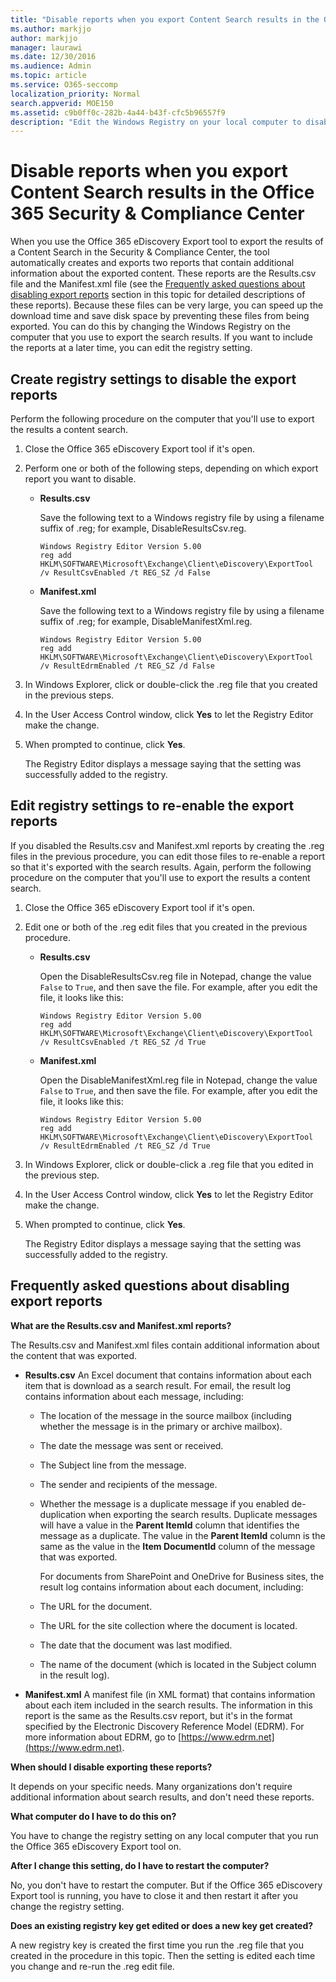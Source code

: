 ```yaml
---
title: "Disable reports when you export Content Search results in the Office 365 Security &amp; Compliance Center"
ms.author: markjjo
author: markjjo
manager: laurawi
ms.date: 12/30/2016
ms.audience: Admin
ms.topic: article
ms.service: O365-seccomp
localization_priority: Normal
search.appverid: MOE150
ms.assetid: c9b0ff0c-282b-4a44-b43f-cfc5b96557f9
description: "Edit the Windows Registry on your local computer to disable reports when you export the results of a Content Search from the Office 365 Security &amp; Comliance Center. Disabling these reports can speed up the download time and save disk space."
---
```


# Disable reports when you export Content Search results in the Office 365 Security &amp; Compliance Center

When you use the Office 365 eDiscovery Export tool to export the results of a Content Search in the Security &amp; Compliance Center, the tool automatically creates and exports two reports that contain additional information about the exported content. These reports are the Results.csv file and the Manifest.xml file (see the [Frequently asked questions about disabling export reports](#frequently-asked-questions-about-disabling-export-reports) section in this topic for detailed descriptions of these reports). Because these files can be very large, you can speed up the download time and save disk space by preventing these files from being exported. You can do this by changing the Windows Registry on the computer that you use to export the search results. If you want to include the reports at a later time, you can edit the registry setting. 
  
## Create registry settings to disable the export reports

Perform the following procedure on the computer that you'll use to export the results a content search.
  
1. Close the Office 365 eDiscovery Export tool if it's open.
    
2. Perform one or both of the following steps, depending on which export report you want to disable.
    
    - **Results.csv**
    
      Save the following text to a Windows registry file by using a filename suffix of .reg; for example, DisableResultsCsv.reg.
    
      ```
      Windows Registry Editor Version 5.00
      reg add HKLM\SOFTWARE\Microsoft\Exchange\Client\eDiscovery\ExportTool /v ResultCsvEnabled /t REG_SZ /d False 
      ```

    - **Manifest.xml**
    
      Save the following text to a Windows registry file by using a filename suffix of .reg; for example, DisableManifestXml.reg.
    
      ```
      Windows Registry Editor Version 5.00
      reg add HKLM\SOFTWARE\Microsoft\Exchange\Client\eDiscovery\ExportTool /v ResultEdrmEnabled /t REG_SZ /d False 
      ```

3. In Windows Explorer, click or double-click the .reg file that you created in the previous steps.
    
4. In the User Access Control window, click **Yes** to let the Registry Editor make the change. 
    
5. When prompted to continue, click **Yes**.
    
    The Registry Editor displays a message saying that the setting was successfully added to the registry.
  
## Edit registry settings to re-enable the export reports

If you disabled the Results.csv and Manifest.xml reports by creating the .reg files in the previous procedure, you can edit those files to re-enable a report so that it's exported with the search results. Again, perform the following procedure on the computer that you'll use to export the results a content search.
  
1. Close the Office 365 eDiscovery Export tool if it's open.
    
2. Edit one or both of the .reg edit files that you created in the previous procedure.
    
    - **Results.csv**
    
        Open the DisableResultsCsv.reg file in Notepad, change the value  `False` to  `True`, and then save the file. For example, after you edit the file, it looks like this:
    
        ```
        Windows Registry Editor Version 5.00
      reg add HKLM\SOFTWARE\Microsoft\Exchange\Client\eDiscovery\ExportTool /v ResultCsvEnabled /t REG_SZ /d True
        ```

    - **Manifest.xml**
    
        Open the DisableManifestXml.reg file in Notepad, change the value  `False` to  `True`, and then save the file. For example, after you edit the file, it looks like this:
    
      ```
      Windows Registry Editor Version 5.00
      reg add HKLM\SOFTWARE\Microsoft\Exchange\Client\eDiscovery\ExportTool /v ResultEdrmEnabled /t REG_SZ /d True
      ```

3. In Windows Explorer, click or double-click a .reg file that you edited in the previous step.
    
4. In the User Access Control window, click **Yes** to let the Registry Editor make the change. 
    
5. When prompted to continue, click **Yes**.
    
    The Registry Editor displays a message saying that the setting was successfully added to the registry.
  
## Frequently asked questions about disabling export reports
<a name="faqs"> </a>

 **What are the Results.csv and Manifest.xml reports?**
  
The Results.csv and Manifest.xml files contain additional information about the content that was exported.
  
- **Results.csv** An Excel document that contains information about each item that is download as a search result. For email, the result log contains information about each message, including: 
    
  - The location of the message in the source mailbox (including whether the message is in the primary or archive mailbox).
    
  - The date the message was sent or received.
    
  - The Subject line from the message.
    
  - The sender and recipients of the message.
    
  - Whether the message is a duplicate message if you enabled de-duplication when exporting the search results. Duplicate messages will have a value in the **Parent ItemId** column that identifies the message as a duplicate. The value in the **Parent ItemId** column is the same as the value in the **Item DocumentId** column of the message that was exported. 
    
    For documents from SharePoint and OneDrive for Business sites, the result log contains information about each document, including:
    
  - The URL for the document.
    
  - The URL for the site collection where the document is located.
    
  - The date that the document was last modified.
    
  - The name of the document (which is located in the Subject column in the result log).
    
- **Manifest.xml** A manifest file (in XML format) that contains information about each item included in the search results. The information in this report is the same as the Results.csv report, but it's in the format specified by the Electronic Discovery Reference Model (EDRM). For more information about EDRM, go to﻿ [https://www.edrm.net](https://www.edrm.net).
    
 **When should I disable exporting these reports?**
  
It depends on your specific needs. Many organizations don't require additional information about search results, and don't need these reports.
  
 **What computer do I have to do this on?**
  
 You have to change the registry setting on any local computer that you run the Office 365 eDiscovery Export tool on. 
  
 **After I change this setting, do I have to restart the computer?**
  
No, you don't have to restart the computer. But if the Office 365 eDiscovery Export tool is running, you have to close it and then restart it after you change the registry setting.
  
 **Does an existing registry key get edited or does a new key get created?**
  
A new registry key is created the first time you run the .reg file that you created in the procedure in this topic. Then the setting is edited each time you change and re-run the .reg edit file.

